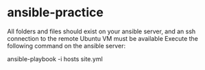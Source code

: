 # ansible-practice
All folders and files should exist on your ansible server, and an ssh connection to the remote Ubuntu VM must be available
Execute the following command on the ansible server: 

ansible-playbook -i hosts site.yml
